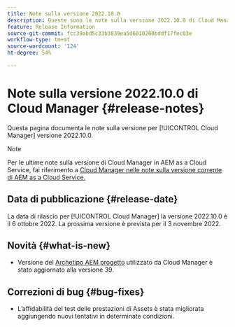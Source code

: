 ```yaml
---
title: Note sulla versione 2022.10.0
description: Queste sono le note sulla versione 2022.10.0 di Cloud Manager.
feature: Release Information
source-git-commit: fcc39abd5c33b3839ea5d6010200bddf17fec03e
workflow-type: tm+mt
source-wordcount: '124'
ht-degree: 54%

---
```



# Note sulla versione 2022.10.0 di Cloud Manager {#release-notes}

Questa pagina documenta le note sulla versione per [!UICONTROL Cloud Manager] versione 2022.10.0.

>[!NOTE]
>
>Per le ultime note sulla versione di Cloud Manager in AEM as a Cloud Service, fai riferimento a [Cloud Manager nelle note sulla versione corrente di AEM as a Cloud Service.](https://experienceleague.adobe.com/docs/experience-manager-cloud-service/content/implementing/using-cloud-manager/release-notes-cloud-manager/release-notes-cm-current.html?lang=it)

## Data di pubblicazione {#release-date}

La data di rilascio per [!UICONTROL Cloud Manager] la versione 2022.10.0 è il 6 ottobre 2022. La prossima versione è prevista per il 3 novembre 2022.

## Novità {#what-is-new}

* Versione del [Archetipo AEM progetto](https://experienceleague.adobe.com/docs/experience-manager-core-components/using/developing/archetype/overview.html?lang=it) utilizzato da Cloud Manager è stato aggiornato alla versione 39.

## Correzioni di bug {#bug-fixes}

* L’affidabilità del test delle prestazioni di Assets è stata migliorata aggiungendo nuovi tentativi in determinate condizioni.
